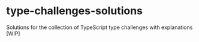 # type-challenges-solutions

Solutions for the collection of TypeScript type challenges with explanations [WIP]
